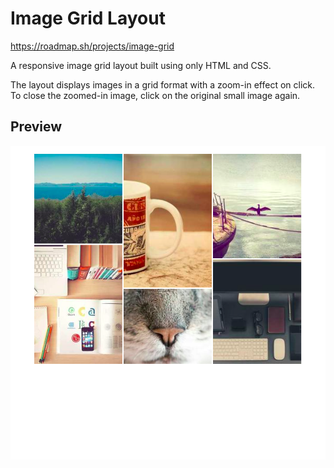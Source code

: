 # Image Grid Layout

https://roadmap.sh/projects/image-grid

A responsive image grid layout built using only HTML and CSS.

The layout displays images in a grid format with a zoom-in effect on click. To close the zoomed-in image, click on the original small image again.

## Preview

![Project Preview](./image.png)